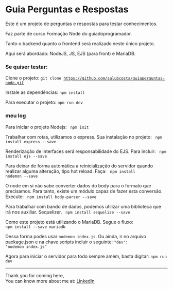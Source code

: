 # Guia Perguntas e Respostas
Este é um projeto de perguntas e respostas para testar conhecimentos.

Faz parte de curso Formação Node do guiadoprogramador.

Tanto o backend quanto o frontend será realizado neste único projeto.

Aqui será abordado: NodeJS, JS, EJS (para front) e MariaDB.

### Se quiser testar:
Clone o projeto:
<code>git clone https://github.com/salubcosta/guiaperguntas-node.git </code>

Instale as dependências:
<code>npm install</code>

Para executar o projeto:
<code>npm run dev</code>


### meu log
Para iniciar o projeto Nodejs:
<code>
npm init
</code>

Trabalhar com rotas, utilizamos o express. Sua instalação no projeto:
<code>
npm install express --save
</code>

Renderização de interfaces será responsabilidade do EJS. Para incluir:
<code>
npm install ejs --save
</code>

Para deixar de forma automática a reinicialização do servidor quando realizar alguma alteração, tipo hot reload. Faça:
<code>
npm install nodemon --save
</code>

O node em si não sabe converter dados do body para o formato que precisamos. Para tanto, existe um módulo capaz de fazer esta conversão. Execute:
<code>
npm install body-parser --save
</code>

Para trabalhar com bando de dados, podemos utilizar uma biblioteca que irá nos auxiliar. Sequelizer.
<code>
npm install sequelize --save
</code>

Como este projeto está utilizando o MariaDB. Segue o fluxo:
<code>
npm install --save mariadb
</code>

Dessa forma podes usar <code>nodemon index.js</code>. Ou ainda, ir no arquivo package.json e na chave scripts incluir o seguinte:
<code>"dev": "nodemon index.js"</code>

Agora para iniciar o servidor para todo sempre amém, basta digitar: <code>npm run dev</code>

<hr />

Thank you for coming here,<br />
You can know more about me at: <a href="https://www.linkedin.com/in/salumao/" target="_blank">LinkedIn</a>

